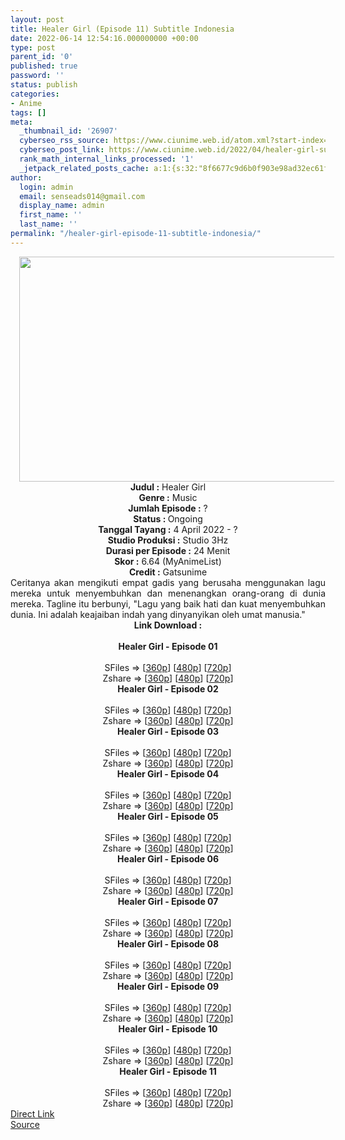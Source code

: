 ```yaml
---
layout: post
title: Healer Girl (Episode 11) Subtitle Indonesia
date: 2022-06-14 12:54:16.000000000 +00:00
type: post
parent_id: '0'
published: true
password: ''
status: publish
categories:
- Anime
tags: []
meta:
  _thumbnail_id: '26907'
  cyberseo_rss_source: https://www.ciunime.web.id/atom.xml?start-index=1
  cyberseo_post_link: https://www.ciunime.web.id/2022/04/healer-girl-subtitle-indonesia.html
  rank_math_internal_links_processed: '1'
  _jetpack_related_posts_cache: a:1:{s:32:"8f6677c9d6b0f903e98ad32ec61f8deb";a:2:{s:7:"expires";i:1657094807;s:7:"payload";a:3:{i:0;a:1:{s:2:"id";i:26706;}i:1;a:1:{s:2:"id";i:26633;}i:2;a:1:{s:2:"id";i:27005;}}}}
author:
  login: admin
  email: senseads014@gmail.com
  display_name: admin
  first_name: ''
  last_name: ''
permalink: "/healer-girl-episode-11-subtitle-indonesia/"
---
```

<div class="separator" style="clear: both; text-align: center;"><a href="https://blogger.googleusercontent.com/img/b/R29vZ2xl/AVvXsEjfcXrisJiW9OtVGCAZrkfZLYZl2KVbvOXyFcYXEUqAK0OHD6jzCg1JqLch_kXtoh_P55iG4Pqn9zJqLZTDUznvAqFTLohRzhz5oZTPSitwSIibm_TMEqG78JihjLXKMie-pJBxnwvoxscSUfXQebXPqVEiJY82PKN4k2fZCC0UEJGdy3neSzVFG3oS/s1280/Healer%20Girl.jpg" style="margin-left: 1em; margin-right: 1em;"><img border="0" data-original-height="720" data-original-width="1280" height="360" src="{{ site.baseurl }}/assets/2022/06/Healer%20Girl.jpg" width="640" /></a></div>
<div class="separator" style="clear: both; text-align: center;"></div>
<div style="text-align: center;"><b>Judul</b><b><b> </b>:</b> Healer Girl</div>
<div style="text-align: center;"><b><b>Genre :</b></b> Music</div>
<div style="text-align: center;"><b>Jumlah Episode :</b> ?<br /><b>Status :&nbsp;</b>Ongoing<br /><b>Tanggal Tayang :</b> 4 April&nbsp;2022 - ?<br /><b>Studio Produksi :</b>&nbsp;Studio 3Hz<br /><b>Durasi per Episode :</b> 24 Menit</div>
<div style="text-align: center;"><b>Skor :</b> 6.64 (MyAnimeList)</div>
<div style="text-align: center;"><b>Credit :</b>&nbsp;Gatsunime</div>
<div style="text-align: center;"></div>
<div style="text-align: justify;">Ceritanya akan mengikuti empat gadis yang berusaha menggunakan lagu mereka untuk menyembuhkan dan menenangkan orang-orang di dunia mereka. Tagline itu berbunyi, "Lagu yang baik hati dan kuat menyembuhkan dunia. Ini adalah keajaiban indah yang dinyanyikan oleh umat manusia."</div>
<div style="text-align: justify;"></div>
<div style="text-align: justify;"></div>
<div style="text-align: center;">
<div style="text-align: center;">
<div style="text-align: left;">
<div style="text-align: center;"><b>Link Download :</b></div>
<div style="text-align: center;"><b><br /></b></div>
<div style="text-align: center;"><span style="text-align: left;"><b>Healer Girl&nbsp;</b></span><b>- Episode 01</b></div>
<div style="text-align: center;"><b><br /></b></div>
<div style="text-align: center;">SFiles =&gt; [<a href="http://www.solidfiles.com/v/ZZP873DzAvMw8" target="_blank" rel="noopener">360p</a>] [<a href="http://www.solidfiles.com/v/ZZP87gAz43Qre" target="_blank" rel="noopener">480p</a>] [<a href="http://www.solidfiles.com/v/5dzWDpQV3xvL6" target="_blank" rel="noopener">720p</a>]</div>
<div style="text-align: center;">Zshare =&gt; [<a href="https://www108.zippyshare.com/v/8lfEvL2t/file.html" target="_blank" rel="noopener">360p</a>] [<a href="https://www108.zippyshare.com/v/KDoIBFKy/file.html" target="_blank" rel="noopener">480p</a>] [<a href="https://www108.zippyshare.com/v/LbU2bZI9/file.html" target="_blank" rel="noopener">720p</a>]</div>
<div style="text-align: center;"></div>
<div style="text-align: center;">
<div><span style="text-align: left;"><b>Healer Girl&nbsp;</b></span><b>- Episode 02</b></div>
<div><b><br /></b></div>
<div>SFiles =&gt; [<a href="http://www.solidfiles.com/v/BVX4peAmDXz5j" target="_blank" rel="noopener">360p</a>] [<a href="http://www.solidfiles.com/v/NVXWmpeMWjRr3" target="_blank" rel="noopener">480p</a>] [<a href="http://www.solidfiles.com/v/YLeG7LnD54Qaa" target="_blank" rel="noopener">720p</a>]</div>
<div>Zshare =&gt; [<a href="https://www40.zippyshare.com/v/0RO7xPpq/file.html" target="_blank" rel="noopener">360p</a>] [<a href="https://www40.zippyshare.com/v/UFwsSkM7/file.html" target="_blank" rel="noopener">480p</a>] [<a href="https://www40.zippyshare.com/v/ZfYv6eSj/file.html" target="_blank" rel="noopener">720p</a>]</div>
<div></div>
<div>
<div><span style="text-align: left;"><b>Healer Girl&nbsp;</b></span><b>- Episode 03</b></div>
<div><b><br /></b></div>
<div>SFiles =&gt; [<a href="http://www.solidfiles.com/v/VKWYgxZM5zMGK" target="_blank" rel="noopener">360p</a>] [<a href="http://www.solidfiles.com/v/BVX8MVkjd6BD6" target="_blank" rel="noopener">480p</a>] [<a href="http://www.solidfiles.com/v/kXzNjq6yQ8RQk" target="_blank" rel="noopener">720p</a>]</div>
<div>Zshare =&gt; [<a href="https://www48.zippyshare.com/v/rNm4pgBv/file.html" target="_blank" rel="noopener">360p</a>] [<a href="https://www48.zippyshare.com/v/u3Xr3orK/file.html" target="_blank" rel="noopener">480p</a>] [<a href="https://www48.zippyshare.com/v/V5s3TPoI/file.html" target="_blank" rel="noopener">720p</a>]</div>
</div>
<div></div>
<div>
<div><span style="text-align: left;"><b>Healer Girl&nbsp;</b></span><b>- Episode 04</b></div>
<div><b><br /></b></div>
<div>SFiles =&gt; [<a href="http://www.solidfiles.com/v/W8WYjjNWY4rj6" target="_blank" rel="noopener">360p</a>] [<a href="http://www.solidfiles.com/v/PeQWgw5a55nPG" target="_blank" rel="noopener">480p</a>] [<a href="http://www.solidfiles.com/v/4YVqLKrym7ngy" target="_blank" rel="noopener">720p</a>]</div>
<div>Zshare =&gt; [<a href="https://www43.zippyshare.com/v/FDjz8FRm/file.html" target="_blank" rel="noopener">360p</a>] [<a href="https://www43.zippyshare.com/v/qcTKSus6/file.html" target="_blank" rel="noopener">480p</a>] [<a href="https://www43.zippyshare.com/v/ZnKXufiH/file.html" target="_blank" rel="noopener">720p</a>]</div>
</div>
<div></div>
<div>
<div><span style="text-align: left;"><b>Healer Girl&nbsp;</b></span><b>- Episode 05</b></div>
<div><b><br /></b></div>
<div>SFiles =&gt; [<a href="https://www.mp4upload.com/9mira3379n1e" target="_blank" rel="noopener">360p</a>] [<a href="https://www.mp4upload.com/96jjvdqqmem4" target="_blank" rel="noopener">480p</a>] [<a href="https://www.mp4upload.com/miac8p8kmck6" target="_blank" rel="noopener">720p</a>]</div>
<div>Zshare =&gt; [<a href="https://www78.zippyshare.com/v/wI1UXAe0/file.html" target="_blank" rel="noopener">360p</a>] [<a href="https://www78.zippyshare.com/v/PR0SL2jN/file.html" target="_blank" rel="noopener">480p</a>] [<a href="https://www78.zippyshare.com/v/379ApBWO/file.html" target="_blank" rel="noopener">720p</a>]</div>
</div>
<div></div>
<div>
<div><span style="text-align: left;"><b>Healer Girl&nbsp;</b></span><b>- Episode 06</b></div>
<div><b><br /></b></div>
<div>SFiles =&gt; [<a href="https://www.mp4upload.com/6i55hqzdvko0" target="_blank" rel="noopener">360p</a>] [<a href="https://www.mp4upload.com/qkybafnwx4se" target="_blank" rel="noopener">480p</a>] [<a href="https://www.mp4upload.com/xf0hstdqtr8v" target="_blank" rel="noopener">720p</a>]</div>
<div>Zshare =&gt; [<a href="https://www97.zippyshare.com/v/tNSaVfdj/file.html" target="_blank" rel="noopener">360p</a>] [<a href="https://www97.zippyshare.com/v/ae9vGt5x/file.html" target="_blank" rel="noopener">480p</a>] [<a href="https://www97.zippyshare.com/v/PvRVBYoV/file.html" target="_blank" rel="noopener">720p</a>]</div>
</div>
<div></div>
<div>
<div><span style="text-align: left;"><b>Healer Girl&nbsp;</b></span><b>- Episode 07</b></div>
<div><b><br /></b></div>
<div>SFiles =&gt; [<a href="https://www.mp4upload.com/4cqxqadz5md7" target="_blank" rel="noopener">360p</a>] [<a href="https://www.mp4upload.com/qs2x0fkruhhf" target="_blank" rel="noopener">480p</a>] [<a href="https://www.mp4upload.com/qzei2w8oq8h9" target="_blank" rel="noopener">720p</a>]</div>
<div>Zshare =&gt; [<a href="https://www110.zippyshare.com/v/r2igxzRy/file.html" target="_blank" rel="noopener">360p</a>] [<a href="https://www110.zippyshare.com/v/bN7HytwZ/file.html" target="_blank" rel="noopener">480p</a>] [<a href="https://www110.zippyshare.com/v/Lf0tyUvs/file.html" target="_blank" rel="noopener">720p</a>]</div>
</div>
<div></div>
<div>
<div><span style="text-align: left;"><b>Healer Girl&nbsp;</b></span><b>- Episode 08</b></div>
<div><b><br /></b></div>
<div>SFiles =&gt; [<a href="http://www.solidfiles.com/v/Dez6N5qMryxvx" target="_blank" rel="noopener">360p</a>] [<a href="http://www.solidfiles.com/v/BVBWDjkYPzY52" target="_blank" rel="noopener">480p</a>] [<a href="http://www.solidfiles.com/v/6GyqvvYMVe2D8" target="_blank" rel="noopener">720p</a>]</div>
<div>Zshare =&gt; [<a href="https://www103.zippyshare.com/v/wFm9EViN/file.html" target="_blank" rel="noopener">360p</a>] [<a href="https://www103.zippyshare.com/v/vLbFLSzl/file.html" target="_blank" rel="noopener">480p</a>] [<a href="https://www103.zippyshare.com/v/IAhp8HCy/file.html" target="_blank" rel="noopener">720p</a>]</div>
</div>
<div></div>
<div>
<div><span style="text-align: left;"><b>Healer Girl&nbsp;</b></span><b>- Episode 09</b></div>
<div><b><br /></b></div>
<div>SFiles =&gt; [<a href="http://www.solidfiles.com/v/6zAmGMWzdQBk4" target="_blank" rel="noopener">360p</a>] [<a href="http://www.solidfiles.com/v/8yamypXDZWZww" target="_blank" rel="noopener">480p</a>] [<a href="http://www.solidfiles.com/v/wpYKpq3PKYDgR" target="_blank" rel="noopener">720p</a>]</div>
<div>Zshare =&gt; [<a href="https://www51.zippyshare.com/v/gJaYbfHE/file.html" target="_blank" rel="noopener">360p</a>] [<a href="https://www51.zippyshare.com/v/sfo2eIXn/file.html" target="_blank" rel="noopener">480p</a>] [<a href="https://www51.zippyshare.com/v/UlDy3gxu/file.html" target="_blank" rel="noopener">720p</a>]</div>
</div>
<div></div>
<div>
<div><span style="text-align: left;"><b>Healer Girl&nbsp;</b></span><b>- Episode 10</b></div>
<div><b><br /></b></div>
<div>SFiles =&gt; [<a href="http://www.solidfiles.com/v/peVW686DnDWwd" target="_blank" rel="noopener">360p</a>] [<a href="http://www.solidfiles.com/v/DVYKmvz28YNv6" target="_blank" rel="noopener">480p</a>] [<a href="http://www.solidfiles.com/v/8y2pmpBzwzeWX" target="_blank" rel="noopener">720p</a>]</div>
<div>Zshare =&gt; [<a href="https://www40.zippyshare.com/v/N6t4sFW9/file.html" target="_blank" rel="noopener">360p</a>] [<a href="https://www40.zippyshare.com/v/DJIzfu9e/file.html" target="_blank" rel="noopener">480p</a>] [<a href="https://www40.zippyshare.com/v/ESB2Fvsj/file.html" target="_blank" rel="noopener">720p</a>]</div>
</div>
<div></div>
<div>
<div><span style="text-align: left;"><b>Healer Girl&nbsp;</b></span><b>- Episode 11</b></div>
<div><b><br /></b></div>
<div>SFiles =&gt; [<a href="http://www.solidfiles.com/v/k7nVMqnzyzjrR" target="_blank" rel="noopener">360p</a>] [<a href="http://www.solidfiles.com/v/3YG4WDNd3qXYq" target="_blank" rel="noopener">480p</a>] [<a href="http://www.solidfiles.com/v/7My4nya3emgmw" target="_blank" rel="noopener">720p</a>]</div>
<div>Zshare =&gt; [<a href="https://www87.zippyshare.com/v/Rc7goLy6/file.html" target="_blank" rel="noopener">360p</a>] [<a href="https://www87.zippyshare.com/v/SLwqkYmp/file.html" target="_blank" rel="noopener">480p</a>] [<a href="https://www87.zippyshare.com/v/c3Lh8peG/file.html" target="_blank" rel="noopener">720p</a>]</div>
</div>
</div>
</div>
</div>
</div>
<link rel="stylesheet" href="https://cdnjs.cloudflare.com/ajax/libs/font-awesome/4.7.0/css/font-awesome.min.css" />
<div class="divbtn"> <a href="https://handymansurrender.com/fihup8buzv?key=94550f7ce39444073321dde3b8782f97" class="btn"><i class="fa fa-download"></i> Direct Link</a> <br /><a href="https://www.ciunime.web.id/2022/04/healer-girl-subtitle-indonesia.html">Source</a> </div>
